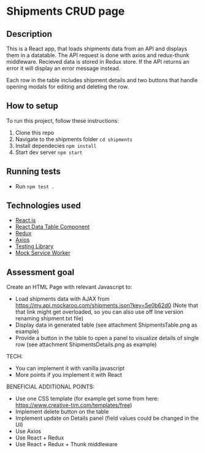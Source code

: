 # Shipments CRUD page

## Description

This is a React app, that loads shipments data from an API and displays them in a datatable. The API request is done with axios and redux-thunk middleware. Recieved data is stored in Redux store.
If the API returns an error it will display an error message instead.

Each row in the table includes shipment details and two buttons that handle opening modals for editing and deleting the row.

## How to setup

To run this project, follow these instructions:
1. Clone this repo
2. Navigate to the shipments folder `cd shipments`
3. Install dependecies `npm install`
4. Start dev server `npm start`


## Running tests

- Run `npm test .`

## Technologies used

- [React.js](https://reactjs.org/)
- [React Data Table Component](https://www.npmjs.com/package/react-data-table-component) 
- [Redux](https://redux.js.org/)
- [Axios](https://axios-http.com/)
- [Testing Library](https://testing-library.com/)
- [Mock Service Worker](https://mswjs.io/)


## Assessment goal

Create an HTML Page with relevant Javascript to:

- Load shipments data with AJAX from https://my.api.mockaroo.com/shipments.json?key=5e0b62d0
(Note that that link might get overloaded, so you can also use off line version renaming shipment.txt file)
- Display data in generated table (see attachment ShipmentsTable.png as example) 
- Provide a button in the table to open a panel to visualize details of single row (see attachment ShipmentsDetails.png as example) 

TECH:
- You can implement it with vanilla javascript
- More points if you implement it with React

BENEFICIAL ADDITIONAL POINTS:
	
- Use one CSS template (for example get some from here: https://www.creative-tim.com/templates/free)
- Implement delete button on the table
- Implement update on Details panel (field values could be changed in the UI)
- Use Axios
- Use React + Redux
- Use React + Redux + Thunk middleware
